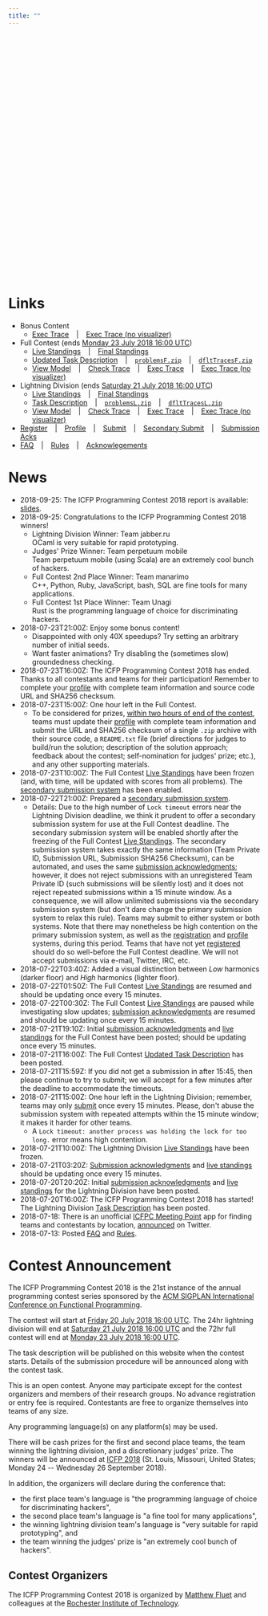 ```yaml
---
title: ""
---
```


<div id="glcanvas_container" style="position: relative; width: 480px; height: 480px; margin-bottom: 30px;">
  <canvas id="glcanvas" />
</div>

# Links

* Bonus Content
  * [Exec Trace](/xtra/exec-trace.html) &ensp; \| &ensp; [Exec Trace (no visualizer)](/xtra/exec-trace-novis.html)
* Full Contest (ends [Monday 23 July 2018 16:00 UTC](https://www.timeanddate.com/worldclock/fixedtime.html?msg=ICFP+Programming+Contest+2018+%28end+of+full+contest%29&iso=20180723T16))
  * [Live Standings](/full/live-standings.html) &ensp; \| &ensp; [Final Standings](/full/final-standings.html)
  * [Updated Task Description](/full/task-description.html) &ensp; \| &ensp; [`problemsF.zip`](/assets/problemsF.zip) &ensp; \| &ensp; [`dfltTracesF.zip`](/assets/dfltTracesF.zip)
  * [View Model](/view-model.html) &ensp; \| &ensp; [Check Trace](/full/chk-trace.html) &ensp; \| &ensp; [Exec Trace](/full/exec-trace.html) &ensp; \| &ensp; [Exec Trace (no visualizer)](/full/exec-trace-novis.html)
* Lightning Division (ends [Saturday 21 July 2018 16:00 UTC](https://www.timeanddate.com/worldclock/fixedtime.html?msg=ICFP+Programming+Contest+2018+%28end+of+lightning+division%29&iso=20180721T16))
  * [Live Standings](/lgtn/live-standings.html) &ensp; \| &ensp; [Final Standings](/lgtn/final-standings.html)
  * [Task Description](/lgtn/task-description.html) &ensp; \| &ensp; [`problemsL.zip`](/assets/problemsL.zip) &ensp; \| &ensp; [`dfltTracesL.zip`](/assets/dfltTracesL.zip)
  * [View Model](/view-model.html) &ensp; \| &ensp; [Check Trace](/lgtn/chk-trace.html) &ensp; \| &ensp; [Exec Trace](/lgtn/exec-trace.html) &ensp; \| &ensp; [Exec Trace (no visualizer)](/lgtn/exec-trace-novis.html)
* [Register](/register.html) &ensp; \| &ensp; [Profile](/profile.html) &ensp; \| &ensp; [Submit](/submit.html) &ensp; \| &ensp; [Secondary Submit](/submit-secondary.html) &ensp; \| &ensp; [Submission Acks](/submission-acks.html)
* [FAQ](./FAQ.html) &ensp; \| &ensp; [Rules](./rules.html) &ensp; \| &ensp; [Acknowlegements](/acknowledgements.html)

# News

* 2018-09-25: The ICFP Programming Contest 2018 report is available: [slides](/assets/report.pdf).
* 2018-09-25: Congratulations to the ICFP Programming Contest 2018 winners!
  * Lightning Division Winner: Team jabber.ru  
    OCaml is very suitable for rapid prototyping.
  * Judges' Prize Winner: Team perpetuum mobile  
    Team perpetuum mobile (using Scala) are an extremely cool bunch of hackers.
  * Full Contest 2nd Place Winner: Team manarimo  
    C++, Python, Ruby, JavaScript, bash, SQL are fine tools for many applications.
  * Full Contest 1st Place Winner: Team Unagi  
    Rust is the programming language of choice for discriminating hackers.  
* 2018-07-23T21:00Z: Enjoy some bonus content!
  * Disappointed with only 40X speedups?  Try setting an arbitrary number of initial seeds.
  * Want faster animations?  Try disabling the (sometimes slow) groundedness checking.
* 2018-07-23T16:00Z: The ICFP Programming Contest 2018 has ended.  Thanks to all contestants and teams for their participation!  Remember to complete your [profile](/profile.html) with complete team information and source code URL and SHA256 checksum.
* 2018-07-23T15:00Z: One hour left in the Full Contest.
  * To be considered for prizes, [within two hours of end of the contest](https://www.timeanddate.com/worldclock/fixedtime.html?msg=ICFP+Programming+Contest+2018+%28source+code+submission+deadline%29&iso=20180723T18), teams must update their [profile](/profile.html) with complete team information and submit the URL and SHA256 checksum of a single `.zip` archive with their source code, a `README.txt` file (brief directions for judges to build/run the solution; description of the solution approach; feedback about the contest; self-nomination for judges' prize; etc.), and any other supporting materials.
* 2018-07-23T10:00Z: The Full Contest [Live Standings](/full/live-standings.html) have been frozen (and, with time, will be updated with scores from all problems).  The [secondary submission system](/submit-secondary.html) has been enabled.
* 2018-07-22T21:00Z: Prepared a [secondary submission system](/submit-secondary.html).
  * Details: Due to the high number of `Lock timeout` errors near the Lightning Division deadline, we think it prudent to offer a secondary submission system for use at the Full Contest deadline.  The secondary submission system will be enabled shortly after the freezing of the Full Contest [Live Standings](/full/live-standings.html).  The secondary submission system takes exactly the same information (Team Private ID, Submission URL, Submission SHA256 Checksum), can be automated, and uses the same [submission acknowledgments](/submission-acks.html); however, it does not reject submissions with an unregistered Team Private ID (such submissions will be silently lost) and it does not reject repeated submissions within a 15 minute window.  As a consequence, we will allow unlimited submissions via the secondary submission system (but don't dare change the primary submission system to relax this rule).  Teams may submit to either system or both systems.  Note that there may nonetheless be high contention on the primary submission system, as well as the [registration](/register.html) and [profile](/profile.html) systems, during this period.  Teams that have not yet [registered](/register.html) should do so well-before the Full Contest deadline.  We will not accept submissions via e-mail, Twitter, IRC, etc.
* 2018-07-22T03:40Z: Added a visual distinction between _Low_ harmonics (darker floor) and _High_ harmonics (lighter floor).
* 2018-07-22T01:50Z: The Full Contest [Live Standings](/full/live-standings.html) are resumed and should be updating once every 15 minutes.
* 2018-07-22T00:30Z: The Full Contest [Live Standings](/full/live-standings.html) are paused while investigating slow updates; [submission acknowledgments](/submission-acks.html) are resumed and should be updating once every 15 minutes.
* 2018-07-21T19:10Z: Initial [submission acknowledgments](/submission-acks.html) and [live standings](/full/live-standings.html) for the Full Contest have been posted; should be updating once every 15 minutes.
* 2018-07-21T16:00Z: The Full Contest [Updated Task Description](/full/task-description.html) has been posted.
* 2018-07-21T15:59Z: If you did not get a submission in after 15:45, then please continue to try to submit; we will accept for a few minutes after the deadline to accommodate the timeouts.
* 2018-07-21T15:00Z: One hour left in the Lightning Division; remember, teams may only [submit](/submit.html) once every 15 minutes.  Please, don't abuse the submission system with repeated attempts within the 15 minute window; it makes it harder for other teams.
  * A `Lock timeout: another process was holding the lock for too long.` error means high contention.
* 2018-07-21T10:00Z: The Lightning Division [Live Standings](/lgtn/live-standings.html) have been frozen.
* 2018-07-21T03:20Z: [Submission acknowledgments](/submission-acks.html) and [live standings](/lgtn/live-standings.html) should be updating once every 15 minutes.
* 2018-07-20T20:20Z: Initial [submission acknowledgments](/submission-acks.html) and [live standings](/lgtn/live-standings.html) for the Lightning Division have been posted.
* 2018-07-20T16:00Z: The ICFP Programming Contest 2018 has started!  The Lightning Division [Task Description](/lgtn/task-description.html) has been posted.
* 2018-07-18: There is an unofficial [ICFPC Meeting Point](https://icfpc-meeting-point.github.io/) app for finding teams and contestants by location, [announced](https://twitter.com/sannysanoff/status/1019618988949692416) on Twitter.
* 2018-07-13: Posted [FAQ](./FAQ.html) and [Rules](./rules.html).

# Contest Announcement

The ICFP Programming Contest 2018 is the 21st instance of the annual programming
contest series sponsored by the [ACM SIGPLAN International Conference on
Functional Programming](https://www.icfpconference.org).

The contest will start at
[Friday 20 July 2018 16:00 UTC](https://www.timeanddate.com/worldclock/fixedtime.html?msg=ICFP+Programming+Contest+2018&iso=20180720T16).
The 24hr lightning division will end at
[Saturday 21 July 2018 16:00 UTC](https://www.timeanddate.com/worldclock/fixedtime.html?msg=ICFP+Programming+Contest+2018+%28end+of+lightning+division%29&iso=20180721T16)
and the 72hr full contest will end at
[Monday 23 July 2018 16:00 UTC](https://www.timeanddate.com/worldclock/fixedtime.html?msg=ICFP+Programming+Contest+2018+%28end+of+full+contest%29&iso=20180723T16).

The task description will be published on this website when the contest starts.
Details of the submission procedure will be announced along with the contest
task.

This is an open contest.  Anyone may participate except for the contest
organizers and members of their research groups.  No advance registration or
entry fee is required.  Contestants are free to organize themselves into teams
of any size.

Any programming language(s) on any platform(s) may be used.

There will be cash prizes for the first and second place teams, the team winning
the lightning division, and a discretionary judges' prize. The winners will be
announced at [ICFP 2018](https://icfp18.sigplan.org) (St. Louis, Missouri,
United States; Monday 24 -- Wednesday 26 September 2018).

In addition, the organizers will declare during the conference that:
* the first place team's language is "the programming language of choice for discriminating hackers",
* the second place team's language is "a fine tool for many applications",
* the winning lightning division team's language is "very suitable for rapid prototyping", and
* the team winning the judges' prize is "an extremely cool bunch of hackers".

## Contest Organizers

The ICFP Programming Contest 2018 is organized by [Matthew Fluet](https://www.cs.rit.edu/~mtf) and colleagues at the [Rochester Institute of Technology](https://www.rit.edu).



<script>
var vis = null;
</script>
<script src="{{ '/assets/js/three.min.js' | relative_url }}"></script>
<script src="{{ '/assets/js/Detector.js' | relative_url }}"></script>
<script src="{{ '/assets/js/stats.min.js' | relative_url }}"></script>
<script src="{{ '/assets/js/visualizer.js' | relative_url }}"></script>
<script>
(function () {
  if (! Detector.webgl) {
    const glcanvasContainer = document.getElementById('glcanvas_container');
    const glcanvas = document.getElementById('glcanvas');
    glcanvasContainer.removeChild(glcanvas);
    var demoScreenshot = document.createElement("IMG");
    demoScreenshot.src="{{ '/assets/images/demo.png' | relative_url }}";
    glcanvasContainer.appendChild(demoScreenshot);
  } else {
    vis = initVisualizer({stats: false, screenshot: false, controls: false});
  }
})();
</script>
<script src="{{ '/assets/js/demo.js' | relative_url }}"></script>
